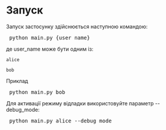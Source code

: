 # Запуск

Запуск застосунку здійснюється наступною командою:

<pre> python main.py {user_name} </pre>
де user_name може бути одним із:

    alice

    bob

Приклад

<pre> python main.py bob </pre>

Для активації режиму відладки використовуйте параметр --debug_mode:

<pre> python main.py alice --debug_mode </pre>
